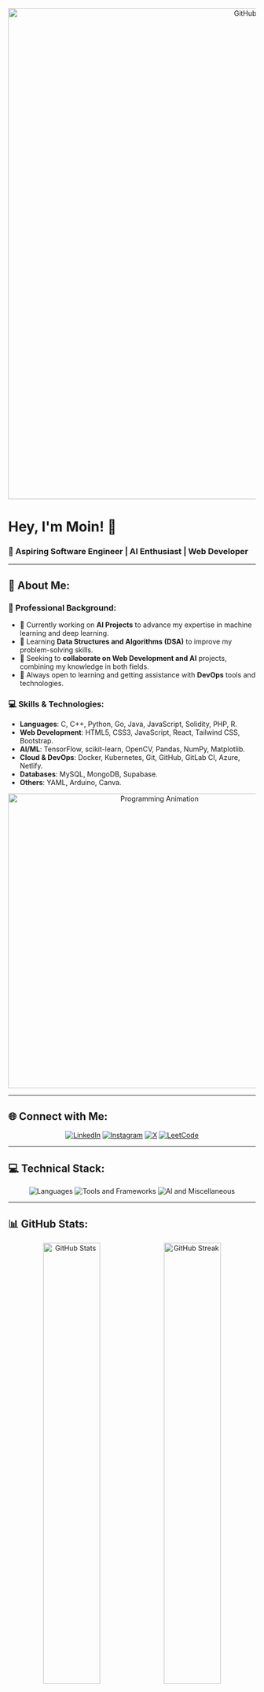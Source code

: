 <div align="center">
  <img src="https://i.imgur.com/kGQkOjK.png" alt="GitHub Banner" width="1000"/>
</div>

# Hey, I'm Moin! 👋
### 🚀 Aspiring Software Engineer | AI Enthusiast | Web Developer

---

## 💫 About Me:

### 🎯 Professional Background:
- 🔭 Currently working on **AI Projects** to advance my expertise in machine learning and deep learning.
- 🌱 Learning **Data Structures and Algorithms (DSA)** to improve my problem-solving skills.
- 👯 Seeking to **collaborate on Web Development and AI** projects, combining my knowledge in both fields.
- 🤝 Always open to learning and getting assistance with **DevOps** tools and technologies.

### 💻 Skills & Technologies:
- **Languages**: C, C++, Python, Go, Java, JavaScript, Solidity, PHP, R.
- **Web Development**: HTML5, CSS3, JavaScript, React, Tailwind CSS, Bootstrap.
- **AI/ML**: TensorFlow, scikit-learn, OpenCV, Pandas, NumPy, Matplotlib.
- **Cloud & DevOps**: Docker, Kubernetes, Git, GitHub, GitLab CI, Azure, Netlify.
- **Databases**: MySQL, MongoDB, Supabase.
- **Others**: YAML, Arduino, Canva.

<div align="center">
  <img src="[https://i.imgur.com/RJjkbMw.gif](https://www.google.com/url?sa=i&url=https%3A%2F%2Fin.pinterest.com%2Fpin%2F785667097523154667%2F&psig=AOvVaw1q_BOEnsM5wblCclaY_5rX&ust=1727464286420000&source=images&cd=vfe&opi=89978449&ved=0CBMQjRxqFwoTCJih2fKn4YgDFQAAAAAdAAAAABAE)" alt="Programming Animation" width="600"/>
</div>

---

## 🌐 Connect with Me:
<p align="center">
  <a href="https://www.linkedin.com/in/moin-khan-a9b54528b/"><img src="https://img.shields.io/badge/-LinkedIn-%230077B5.svg?style=for-the-badge&logo=linkedin&logoColor=white" alt="LinkedIn"/></a>
  <a href="https://instagram.com/moink_25"><img src="https://img.shields.io/badge/-Instagram-%23E4405F.svg?style=for-the-badge&logo=instagram&logoColor=white" alt="Instagram"/></a>
  <a href="https://x.com/ThinkIt4u"><img src="https://img.shields.io/badge/-X-%231DA1F2.svg?style=for-the-badge&logo=x&logoColor=white" alt="X"/></a>
  <a href="https://leetcode.com/moink25/"><img src="https://img.shields.io/badge/-LeetCode-%23FFA116.svg?style=for-the-badge&logo=leetcode&logoColor=white" alt="LeetCode"/></a>
</p>

---

## 💻 Technical Stack:
<p align="center">
  <img src="https://skillicons.dev/icons?i=python,java,go,cpp,javascript,html,css,react,nodejs,php" alt="Languages" />
  <img src="https://skillicons.dev/icons?i=docker,kubernetes,github,gitlab,azure,mysql,mongodb,bootstrap,tailwind,arduino" alt="Tools and Frameworks" />
  <img src="https://skillicons.dev/icons?i=tensorflow,opencv,sklearn,numpy,pandas,figma,canva" alt="AI and Miscellaneous" />
</p>

---

## 📊 GitHub Stats:
<div align="center">
  <img src="https://github-readme-stats.vercel.app/api?username=Moink25&theme=gotham&hide_border=true&show_icons=true" alt="GitHub Stats" width="48%" />
  <img src="https://github-readme-streak-stats.herokuapp.com/?user=Moink25&theme=gotham&hide_border=true" alt="GitHub Streak" width="48%" />
</div>

<div align="center">
  <img src="https://github-readme-stats.vercel.app/api/top-langs/?username=Moink25&theme=gotham&hide_border=true&layout=compact" alt="Top Languages" width="48%" />
</div>

---

## 🏆 GitHub Trophies:
<div align="center">
  <img src="https://github-profile-trophy.vercel.app/?username=Moink25&theme=darkhub&no-frame=true&margin-w=10&margin-h=15" alt="GitHub Trophies" width="80%" />
</div>

---

## ✍️ Inspirational Dev Quote:
<div align="center">
  <img src="https://quotes-github-readme.vercel.app/api?type=horizontal&theme=radical" alt="Quote" width="80%" />
</div>

---

## 🔝 Top Contributed Repos:
<div align="center">
  <img src="https://github-contributor-stats.vercel.app/api?username=Moink25&limit=5&theme=gotham&combine_all_yearly_contributions=true" alt="Top Contributions" width="80%" />
</div>

---

## 🔄 Recent Activity:
<!--START_SECTION:activity-->
1. 🗣 Commented on [#123](https://github.com/Moink25/some-repo/issues/123) in `Moink25/some-repo`
2. ❗️ Closed issue [#456](https://github.com/Moink25/other-repo/issues/456) in `Moink25/other-repo`
3. 🎉 Merged PR [#789](https://github.com/Moink25/another-repo/pull/789) in `Moink25/another-repo`
<!--END_SECTION:activity-->

---

## 🔢 GitHub Visitor Count:
<p align="center">
  <img src="https://visitcount.itsvg.in/api?id=Moink25&icon=2&color=0" alt="Visitor Count" />
</p>

---

<div align="center">
  <img src="https://i.imgur.com/YE2Coxj.gif" alt="Footer Image" width="600"/>
</div>

<!-- Credits: https://github.com/anuraghazra/github-readme-stats, https://github.com/ryo-ma/github-profile-trophy, https://github.com/DenverCoder1/github-readme-streak-stats -->
